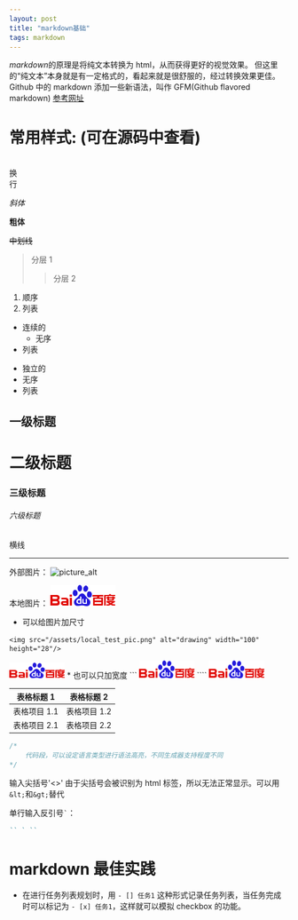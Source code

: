 ```yaml
---
layout: post
title: "markdown基础"
tags: markdown
---
```


*markdown*的原理是将纯文本转换为 html，从而获得更好的视觉效果。
但这里的“纯文本”本身就是有一定格式的，看起来就是很舒服的，经过转换效果更佳。  
Github 中的 markdown 添加一些新语法，叫作 GFM(Github flavored markdown)
[参考网址](http://daringfireball.net/projects/markdown)

# 常用样式: (可在源码中查看)

<br/>换<br/>行<br/>

_斜体_

**粗体**

~~中划线~~

> 分层 1
>
> > 分层 2

1. 顺序
2. 列表

- 连续的
  - 无序
- 列表

* 独立的
* 无序
* 列表

## 一级标题

# 二级标题

### 三级标题

###### 六级标题

横线

---

外部图片：
![picture_alt](https://ss0.bdstatic.com/5aV1bjqh_Q23odCf/static/superman/img/logo_top_86d58ae1.png)

本地图片：
![picture_alt](/assets/local_test_pic.png)

- 可以给图片加尺寸

```
<img src="/assets/local_test_pic.png" alt="drawing" width="100" height="28"/>
```

<img src="/assets/local_test_pic.png" alt="drawing" width="100" height="28"/>
* 也可以只加宽度
```
<img src="/assets/local_test_pic.png" alt="drawing" width="100"/>
````
<img src="/assets/local_test_pic.png" alt="drawing" width="100"/>

| 表格标题 1   | 表格标题 2   |
| ------------ | ------------ |
| 表格项目 1.1 | 表格项目 1.2 |
| 表格项目 2.1 | 表格项目 2.2 |

```cpp
/*
	代码段，可以设定语言类型进行语法高亮，不同生成器支持程度不同
*/
```

输入尖括号'&lt;&gt;'
由于尖括号会被识别为 html 标签，所以无法正常显示。可以用`&lt;`和`&gt;`替代

单行输入反引号`` ` ``：

```markdown
`` ` ``
```

# markdown 最佳实践

- 在进行任务列表规划时，用 `- [] 任务1` 这种形式记录任务列表，当任务完成时可以标记为 `- [x] 任务1`，这样就可以模拟 checkbox 的功能。
